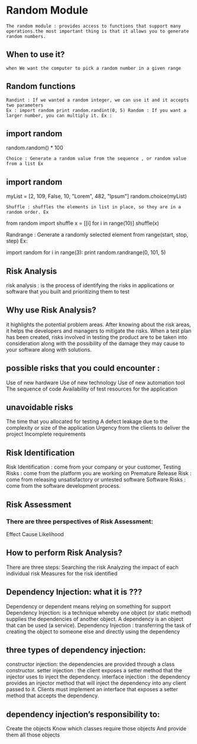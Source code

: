 # Random Module

    The random module : provides access to functions that support many operations.the most important thing is that it allows you to generate random numbers.

## When to use it?

    when We want the computer to pick a random number in a given range

## Random functions

    Randint : If we wanted a random integer, we can use it and it accepts two parameters
    Ex : import random print random.randint(0, 5) Random : If you want a larger number, you can multiply it. Ex :

## import random
random.random() * 100

    Choice : Generate a random value from the sequence , or random value from a list Ex

## import random
myList = [2, 109, False, 10, "Lorem", 482, "Ipsum"]
random.choice(myList)

    Shuffle : shuffles the elements in list in place, so they are in a random order. Ex

from random import shuffle
x = [[i] for i in range(10)]
shuffle(x)

Randrange : Generate a randomly selected element from range(start, stop, step) Ex:

import random
for i in range(3):
print random.randrange(0, 101, 5)

## Risk Analysis
risk analysis : is the process of identifying the risks in applications or software that you built and prioritizing them to test

## Why use Risk Analysis?
it highlights the potential problem areas. After knowing about the risk areas, it helps the developers and managers to mitigate the risks. When a test plan has been created, risks involved in testing the product are to be taken into consideration along with the possibility of the damage they may cause to your software along with solutions.

## possible risks that you could encounter :
Use of new hardware
Use of new technology
Use of new automation tool
The sequence of code
Availability of test resources for the application

## unavoidable risks
The time that you allocated for testing
A defect leakage due to the complexity or size of the application
Urgency from the clients to deliver the project
Incomplete requirements

## Risk Identification

Risk Identification : come from your company or your customer,
Testing Risks : come from the platform you are working on
Premature Release Risk : come from releasing unsatisfactory or untested software
Software Risks : come from the software development process.

## Risk Assessment
### There are three perspectives of Risk Assessment:
Effect
Cause
Likelihood

## How to perform Risk Analysis?
There are three steps:
Searching the risk
Analyzing the impact of each individual risk
Measures for the risk identified

## Dependency Injection: what it is ???

Dependency or dependent means relying on something for support
Dependency Injection: is a technique whereby one object (or static method) supplies the dependencies of another object. A dependency is an object that can be used (a service).
Dependency Injection : transferring the task of creating the object to someone else and directly using the dependency

## three types of dependency injection:

constructor injection: the dependencies are provided through a class constructor.
setter injection : the client exposes a setter method that the injector uses to inject the dependency.
interface injection : the dependency provides an injector method that will inject the dependency into any client passed to it. Clients must implement an interface that exposes a setter method that accepts the dependency.

## dependency injection’s responsibility to:
Create the objects
Know which classes require those objects
And provide them all those objects
